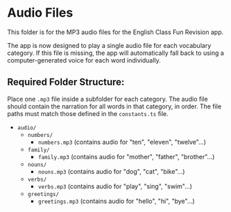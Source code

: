 # Audio Files

This folder is for the MP3 audio files for the English Class Fun Revision app.

The app is now designed to play a single audio file for each vocabulary category. If this file is missing, the app will automatically fall back to using a computer-generated voice for each word individually.

## Required Folder Structure:

Place one `.mp3` file inside a subfolder for each category. The audio file should contain the narration for all words in that category, in order. The file paths must match those defined in the `constants.ts` file.

- `audio/`
  - `numbers/`
    - `numbers.mp3` (contains audio for "ten", "eleven", "twelve"...)
  - `family/`
    - `family.mp3` (contains audio for "mother", "father", "brother"...)
  - `nouns/`
    - `nouns.mp3` (contains audio for "dog", "cat", "bike"...)
  - `verbs/`
    - `verbs.mp3` (contains audio for "play", "sing", "swim"...)
  - `greetings/`
    - `greetings.mp3` (contains audio for "hello", "hi", "bye"...)
